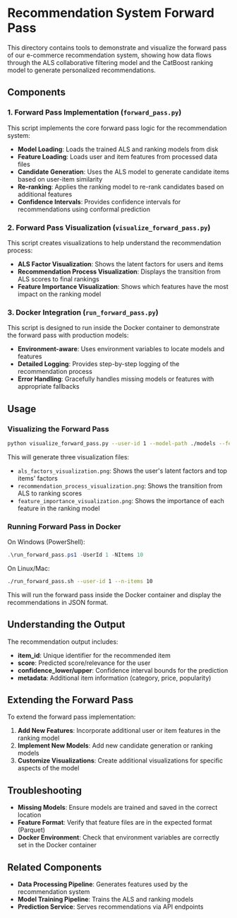 # Recommendation System Forward Pass

This directory contains tools to demonstrate and visualize the forward pass of our e-commerce recommendation system, showing how data flows through the ALS collaborative filtering model and the CatBoost ranking model to generate personalized recommendations.

## Components

### 1. Forward Pass Implementation (`forward_pass.py`)

This script implements the core forward pass logic for the recommendation system:

- **Model Loading**: Loads the trained ALS and ranking models from disk
- **Feature Loading**: Loads user and item features from processed data files
- **Candidate Generation**: Uses the ALS model to generate candidate items based on user-item similarity
- **Re-ranking**: Applies the ranking model to re-rank candidates based on additional features
- **Confidence Intervals**: Provides confidence intervals for recommendations using conformal prediction

### 2. Forward Pass Visualization (`visualize_forward_pass.py`)

This script creates visualizations to help understand the recommendation process:

- **ALS Factor Visualization**: Shows the latent factors for users and items
- **Recommendation Process Visualization**: Displays the transition from ALS scores to final rankings
- **Feature Importance Visualization**: Shows which features have the most impact on the ranking model

### 3. Docker Integration (`run_forward_pass.py`)

This script is designed to run inside the Docker container to demonstrate the forward pass with production models:

- **Environment-aware**: Uses environment variables to locate models and features
- **Detailed Logging**: Provides step-by-step logging of the recommendation process
- **Error Handling**: Gracefully handles missing models or features with appropriate fallbacks

## Usage

### Visualizing the Forward Pass

```bash
python visualize_forward_pass.py --user-id 1 --model-path ./models --feature-path ./data/processed
```

This will generate three visualization files:
- `als_factors_visualization.png`: Shows the user's latent factors and top items' factors
- `recommendation_process_visualization.png`: Shows the transition from ALS to ranking scores
- `feature_importance_visualization.png`: Shows the importance of each feature in the ranking model

### Running Forward Pass in Docker

On Windows (PowerShell):
```powershell
.\run_forward_pass.ps1 -UserId 1 -NItems 10
```

On Linux/Mac:
```bash
./run_forward_pass.sh --user-id 1 --n-items 10
```

This will run the forward pass inside the Docker container and display the recommendations in JSON format.

## Understanding the Output

The recommendation output includes:

- **item_id**: Unique identifier for the recommended item
- **score**: Predicted score/relevance for the user
- **confidence_lower/upper**: Confidence interval bounds for the prediction
- **metadata**: Additional item information (category, price, popularity)

## Extending the Forward Pass

To extend the forward pass implementation:

1. **Add New Features**: Incorporate additional user or item features in the ranking model
2. **Implement New Models**: Add new candidate generation or ranking models
3. **Customize Visualizations**: Create additional visualizations for specific aspects of the model

## Troubleshooting

- **Missing Models**: Ensure models are trained and saved in the correct location
- **Feature Format**: Verify that feature files are in the expected format (Parquet)
- **Docker Environment**: Check that environment variables are correctly set in the Docker container

## Related Components

- **Data Processing Pipeline**: Generates features used by the recommendation system
- **Model Training Pipeline**: Trains the ALS and ranking models
- **Prediction Service**: Serves recommendations via API endpoints
